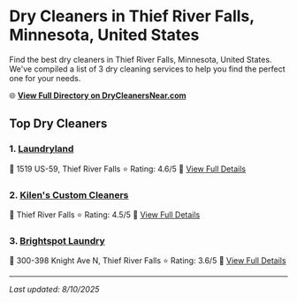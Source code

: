 # Dry Cleaners in Thief River Falls, Minnesota, United States

Find the best dry cleaners in Thief River Falls, Minnesota, United States. We've compiled a list of 3 dry cleaning services to help you find the perfect one for your needs.

🌐 **[View Full Directory on DryCleanersNear.com](https://drycleanersnear.com/city/US/Minnesota/Thief%20River%20Falls)**

## Top Dry Cleaners

### 1. [Laundryland](https://drycleanersnear.com/dryCleaner/6882e5220559ff12261bf75d/laundryland)
📍 1519 US-59, Thief River Falls
⭐ Rating: 4.6/5
🔗 [View Full Details](https://drycleanersnear.com/dryCleaner/6882e5220559ff12261bf75d/laundryland)

### 2. [Kilen's Custom Cleaners](https://drycleanersnear.com/dryCleaner/6882e5230559ff12261bf792/kilen-s-custom-cleaners)
📍 Thief River Falls
⭐ Rating: 4.5/5
🔗 [View Full Details](https://drycleanersnear.com/dryCleaner/6882e5230559ff12261bf792/kilen-s-custom-cleaners)

### 3. [Brightspot Laundry](https://drycleanersnear.com/dryCleaner/6882e5230559ff12261bf77d/brightspot-laundry)
📍 300-398 Knight Ave N, Thief River Falls
⭐ Rating: 3.6/5
🔗 [View Full Details](https://drycleanersnear.com/dryCleaner/6882e5230559ff12261bf77d/brightspot-laundry)


---

*Last updated: 8/10/2025*
